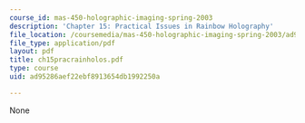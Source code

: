 ```yaml
---
course_id: mas-450-holographic-imaging-spring-2003
description: 'Chapter 15: Practical Issues in Rainbow Holography'
file_location: /coursemedia/mas-450-holographic-imaging-spring-2003/ad95286aef22ebf8913654db1992250a_ch15pracrainholos.pdf
file_type: application/pdf
layout: pdf
title: ch15pracrainholos.pdf
type: course
uid: ad95286aef22ebf8913654db1992250a

---
```

None